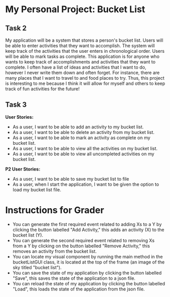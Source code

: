 # My Personal Project: Bucket List

## Task 2

My application will be a system that stores a person's bucket list. Users will be able
to enter activities that they want to accomplish. The system will keep track 
of the activities that the user enters in chronological order. Users will be able to
mark tasks as complete. This application 
is for anyone who wants to keep track of accomplishments and activities that they want to complete.
I often have a list of ideas and activities that I want to do, however I never write them down and
often forget. For instance, there are many places that I want to travel to and food places to try. 
Thus, this project is interesting to me because I think it will allow for myself and others to 
keep track of fun activities for the future!


## Task 3

**User Stories:**
- As a user, I want to be able to add an activity to my bucket list.
- As a user, I want to be able to delete an activity from my bucket list.
- As a user, I want to be able to mark an activity as complete on my bucket list.
- As a user, I want to be able to view all the activities on my bucket list.
- As a user, I want to be able to view all uncompleted activities on my bucket list.

**P2 User Stories:**
- As a user, I want to be able to save my bucket list to file
- As a user, when I start the application, I want to be given the option to load my bucket list file.

# Instructions for Grader

- You can generate the first required event related to adding Xs to a Y by clicking the button labelled "Add Activity," 
this adds an activity (X) to the bucket list (Y).
- You can generate the second required event related to removing Xs from a Y by clicking on the button labelled "Remove Activity," 
this removes an activity from the bucket list.
- You can locate my visual component by running the main method in the bucketListGUI class, it is located at the top of the frame (an image of the sky titled "bucket list").
- You can save the state of my application by clicking the button labelled "Save", this saves the state of the application to a json file.
- You can reload the state of my application by clicking the button labelled "Load", this loads the state of the application from the json file.